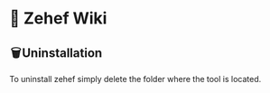 # 📖 Zehef Wiki  

##  🗑️ Uninstallation

To uninstall zehef simply delete the folder where the tool is located.